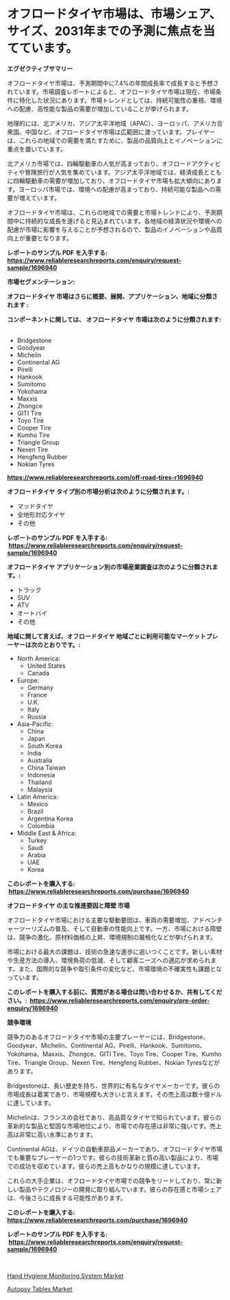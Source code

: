 <p><h1>オフロードタイヤ市場は、市場シェア、サイズ、2031年までの予測に焦点を当てています。</h1></p><p><strong>エグゼクティブサマリー</strong></p>
<p><p>オフロードタイヤ市場は、予測期間中に7.4%の年間成長率で成長すると予想されています。市場調査レポートによると、オフロードタイヤ市場は現在、市場条件に特化した状況にあります。市場トレンドとしては、持続可能性の重視、環境への配慮、高性能な製品の需要が増加していることが挙げられます。</p><p>地理的には、北アメリカ、アジア太平洋地域（APAC）、ヨーロッパ、アメリカ合衆国、中国など、オフロードタイヤ市場は広範囲に渡っています。プレイヤーは、これらの地域での需要を満たすために、製品の品質向上とイノベーションに重点を置いています。</p><p>北アメリカ市場では、四輪駆動車の人気が高まっており、オフロードアクティビティや冒険旅行が人気を集めています。アジア太平洋地域では、経済成長とともに四輪駆動車の需要が増加しており、オフロードタイヤ市場も拡大傾向にあります。ヨーロッパ市場では、環境への配慮が高まっており、持続可能な製品への需要が増えています。</p><p>オフロードタイヤ市場は、これらの地域での需要と市場トレンドにより、予測期間中に持続的な成長を遂げると見込まれています。各地域の経済状況や環境への配慮が市場に影響を与えることが予想されるので、製品のイノベーションや品質向上が重要となります。</p></p>
<p><strong>レポートのサンプル PDF を入手する: <a href="https://www.reliableresearchreports.com/enquiry/request-sample/1696940">https://www.reliableresearchreports.com/enquiry/request-sample/1696940</a></strong></p>
<p><strong>市場セグメンテーション:</strong></p>
<p><strong> オフロードタイヤ 市場はさらに概要、展開、アプリケーション、地域に分類されます :</strong></p>
<p><strong>コンポーネントに関しては、 オフロードタイヤ 市場は次のように分類されます: &nbsp;</strong></p>
<p><ul><li>Bridgestone</li><li>Goodyear</li><li>Michelin</li><li>Continental AG</li><li>Pirelli</li><li>Hankook</li><li>Sumitomo</li><li>Yokohama</li><li>Maxxis</li><li>Zhongce</li><li>GITI Tire</li><li>Toyo Tire</li><li>Cooper Tire</li><li>Kumho Tire</li><li>Triangle Group</li><li>Nexen Tire</li><li>Hengfeng Rubber</li><li>Nokian Tyres</li></ul></p>
<p><strong><a href="https://www.reliableresearchreports.com/off-road-tires-r1696940">https://www.reliableresearchreports.com/off-road-tires-r1696940</a></strong></p>
<p><strong> オフロードタイヤ タイプ別の市場分析は次のように分類されます。:</strong></p>
<p><ul><li>マッドタイヤ</li><li>全地形対応タイヤ</li><li>その他</li></ul></p>
<p><strong>レポートのサンプル PDF を入手する: &nbsp;<a href="https://www.reliableresearchreports.com/enquiry/request-sample/1696940">https://www.reliableresearchreports.com/enquiry/request-sample/1696940</a></strong></p>
<p><strong> オフロードタイヤ アプリケーション別の市場産業調査は次のように分類されます。:</strong></p>
<p><ul><li>トラック</li><li>SUV</li><li>ATV</li><li>オートバイ</li><li>その他</li></ul></p>
<p><strong>地域に関して言えば、オフロードタイヤ 地域ごとに利用可能なマーケットプレーヤーは次のとおりです。:</strong></p>
<p><ul>
    <li>
        North America:
        <ul>
            <li>United States</li>
            <li>Canada</li>
        </ul>
    </li>
    <li>
        Europe:
        <ul>
            <li>Germany</li>
            <li>France</li>
            <li>U.K.</li>
            <li>Italy</li>
            <li>Russia</li>
        </ul>
    </li>
    <li>
        Asia-Pacific:
        <ul>
            <li>China</li>
            <li>Japan</li>
            <li>South Korea</li>
            <li>India</li>
            <li>Australia</li>
            <li>China Taiwan</li>
            <li>Indonesia</li>
            <li>Thailand</li>
            <li>Malaysia</li>
        </ul>
    </li>
    <li>
        Latin America:
        <ul>
            <li>Mexico</li>
            <li>Brazil</li>
            <li>Argentina Korea</li>
            <li>Colombia</li>
        </ul>
    </li>
    <li>
        Middle East & Africa:
        <ul>
            <li>Turkey</li>
            <li>Saudi</li>
            <li>Arabia</li>
            <li>UAE</li>
            <li>Korea</li>
        </ul>
    </li>
    </ul></p>
<p><strong>このレポートを購入する: &nbsp;<a href="https://www.reliableresearchreports.com/purchase/1696940">https://www.reliableresearchreports.com/purchase/1696940</a></strong></p>
<p><strong>オフロードタイヤ の主な推進要因と障壁 市場</strong></p>
<p><p>オフロードタイヤ市場における主要な駆動要因は、車両の需要増加、アドベンチャーツーリズムの普及、そして自動車の性能向上です。一方、市場における障壁は、競争の激化、原材料価格の上昇、環境規制の厳格化などが挙げられます。</p><p>市場における最大の課題は、技術の急速な進歩に追いつくことです。新しい素材や生産方法の導入、環境負荷の低減、そして顧客ニーズへの適応が求められます。また、国際的な競争や取引条件の変化など、市場環境の不確実性も課題となっています。</p></p>
<p><strong>このレポートを購入する前に、質問がある場合は問い合わせるか、共有してください。:&nbsp; <a href="https://www.reliableresearchreports.com/enquiry/pre-order-enquiry/1696940">https://www.reliableresearchreports.com/enquiry/pre-order-enquiry/1696940</a></strong></p>
<p><strong>競争環境</strong></p>
<p><p>競争力のあるオフロードタイヤ市場の主要プレーヤーには、Bridgestone、Goodyear、Michelin、Continental AG、Pirelli、Hankook、Sumitomo、Yokohama、Maxxis、Zhongce、GITI Tire、Toyo Tire、Cooper Tire、Kumho Tire、Triangle Group、Nexen Tire、Hengfeng Rubber、Nokian Tyresなどがあります。</p><p>Bridgestoneは、長い歴史を持ち、世界的に有名なタイヤメーカーです。彼らの市場成長は着実であり、市場規模も大きいと言えます。その売上高は数十億ドルに達しています。</p><p>Michelinは、フランスの会社であり、高品質なタイヤで知られています。彼らの革新的な製品と堅固な市場地位により、市場での存在感は非常に強いです。売上高は非常に高い水準にあります。</p><p>Continental AGは、ドイツの自動車部品メーカーであり、オフロードタイヤ市場でも重要なプレーヤーの1つです。彼らの技術革新と質の高い製品により、市場での成功を収めています。彼らの売上高もかなりの規模に達しています。</p><p>これらの大手企業は、オフロードタイヤ市場での競争をリードしており、常に新しい製品やテクノロジーの開発に取り組んでいます。彼らの存在感と市場シェアは、今後さらに成長する可能性があります。</p></p>
<p><strong>このレポートを購入する: &nbsp; <a href="https://www.reliableresearchreports.com/purchase/1696940">https://www.reliableresearchreports.com/purchase/1696940</a></strong></p>
<p><strong>レポートのサンプル PDF を入手する: &nbsp;<a href="https://www.reliableresearchreports.com/enquiry/request-sample/1696940">https://www.reliableresearchreports.com/enquiry/request-sample/1696940</a></strong><strong></strong></p>
<p>&nbsp;</p>
<p><p><a href="https://flame-sidecar-702.notion.site/Hand-Hygiene-Monitoring-System-Market-Analysis-Its-CAGR-Market-Segmentation-and-Global-Industry-Ov-8be22fc235994547a4db6b4ceb725fb5">Hand Hygiene Monitoring System Market</a></p><p><a href="https://full-wildebeest-80b.notion.site/Autopsy-Tables-Market-Report-Reveals-the-Latest-Trends-And-Growth-Opportunities-of-this-Market-dbccba839e224dc68b40fa236658d41d">Autopsy Tables Market</a></p></p>